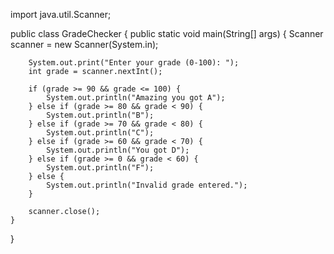 import java.util.Scanner;

public class GradeChecker {
    public static void main(String[] args) {
        Scanner scanner = new Scanner(System.in);
        
        System.out.print("Enter your grade (0-100): ");
        int grade = scanner.nextInt();
        
        if (grade >= 90 && grade <= 100) {
            System.out.println("Amazing you got A");
        } else if (grade >= 80 && grade < 90) {
            System.out.println("B");
        } else if (grade >= 70 && grade < 80) {
            System.out.println("C");
        } else if (grade >= 60 && grade < 70) {
            System.out.println("You got D");
        } else if (grade >= 0 && grade < 60) {
            System.out.println("F");
        } else {
            System.out.println("Invalid grade entered.");
        }
        
        scanner.close();
    }
}
